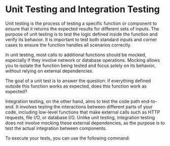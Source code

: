 # Unit Testing and Integration Testing

Unit testing is the process of testing a specific function or component to ensure that it returns the expected results for different sets of inputs. The purpose of unit testing is to test the logic defined inside the function and verify its behavior. It is important to test both standard inputs and corner cases to ensure the function handles all scenarios correctly.

In unit testing, most calls to additional functions should be mocked, especially if they involve network or database operations. Mocking allows you to isolate the function being tested and focus solely on its behavior, without relying on external dependencies.

The goal of a unit test is to answer the question: if everything defined outside this function works as expected, does this function work as expected?

Integration testing, on the other hand, aims to test the code path end-to-end. It involves testing the interactions between different parts of your code, including low-level functions that make external calls such as HTTP requests, file I/O, or database I/O. Unlike unit testing, integration testing does not involve mocking these external dependencies, as the purpose is to test the actual integration between components.

To execute your tests, you can use the following command:
